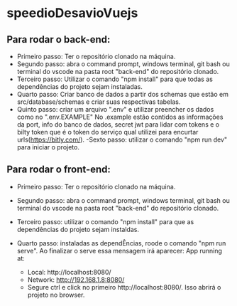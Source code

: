 # speedioDesavioVuejs

## Para rodar o back-end:

- Primeiro passo: Ter o repositório clonado na máquina.
- Segundo passo: abra o command prompt, windows terminal, git bash ou terminal do vscode na pasta root "back-end" do repositório clonado.
- Terceiro passo: Utilizar o comando "npm install" para que todas as dependências do projeto sejam instaladas.
- Quarto passo: Criar banco de dados a partir dos schemas que estão em src/database/schemas e criar suas respectivas tabelas.
- Quinto passo: criar um arquivo ".env" e utilizar preencher os dados como no ".env.EXAMPLE" No .example estão contidos as informações da port, info do banco de dados, secret jwt para lidar com tokens e o bilty token que é o token do serviço qual utilizei para encurtar urls(https://bitly.com/).
  -Sexto passo: utilizar o comando "npm run dev" para iniciar o projeto.

## Para rodar o front-end:

- Primeiro passo: Ter o repositório clonado na máquina.
- Segundo passo: abra o command prompt, windows terminal, git bash ou terminal do vscode na pasta root "back-end" do repositório clonado.
- Terceiro passo: utilizar o comando "npm install" para que as dependências do projeto sejam instaldas.
- Quarto passo: instaladas as dependÊncias, roode o comando "npm run serve". Ao finalizar o serve essa mensagem irá aparecer: App running at:

  - Local: http://localhost:8080/
  - Network: http://192.168.1.8:8080/
  - Segure ctrl e click no primeiro http://localhost:8080/. Isso abrirá o projeto no browser.
